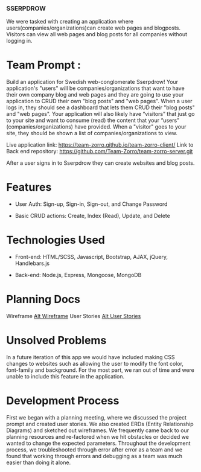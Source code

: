 ### SSERPDROW
We were tasked with creating an application where users(companies/organizations)can create web pages and blogposts. Visitors can view all web pages and blog posts for all companies without logging in.

# Team Prompt :
Build an application for Swedish web-conglomerate Sserpdrow! Your application's "users" will be companies/organizations that want to have their own company blog and web pages and they are going to use your application to CRUD their own "blog posts" and "web pages". When a user logs in, they should see a dashboard that lets them CRUD their "blog posts" and "web pages". Your application will also likely have “visitors” that just go to your site and want to consume (read) the content that your “users” (companies/organizations) have provided. When a "visitor" goes to your site, they should be shown a list of companies/organizations to view.



Live application link: https://team-zorro.github.io/team-zorro-client/
Link to Back end repository: https://github.com/Team-Zorro/team-zorro-server.git

After a user signs in to Sserpdrow they can create websites and blog posts.

# Features
* User Auth: Sign-up, Sign-in, Sign-out, and Change Password

* Basic CRUD actions: Create, Index (Read), Update, and Delete

# Technologies Used
* Front-end: HTML/SCSS, Javascript, Bootstrap, AJAX, jQuery, Handlebars.js

* Back-end: Node.js, Express, Mongoose, MongoDB

# Planning Docs

Wireframe
[Alt Wireframe](Wireframe.png?raw=true)
User Stories
[Alt User Stories](User-Stories.png?raw=true)

# Unsolved Problems
In a future iteration of this app we would have included making CSS changes to websites such as allowing
the user to modify the font color, font-family and background. For the most part, we ran out of time and were unable to include this feature in the application.

# Development Process

First we began with a planning meeting, where we discussed the project prompt and created user stories. We also created ERDs (Entity Relationship Diagrams) and sketched out wireframes. We frequently came back to our planning resources and re-factored when we hit obstacles or decided we wanted to change the expected parameters.
Throughout the development process, we troubleshooted through error after error as a team and we found that working through errors and debugging as a team was much easier than doing it alone.
